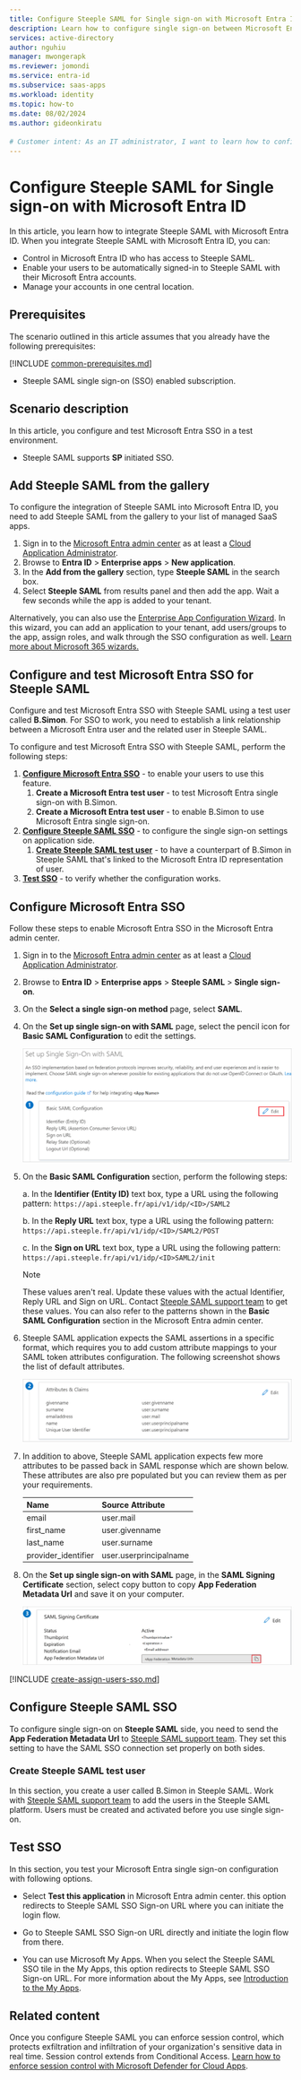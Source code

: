 ```yaml
---
title: Configure Steeple SAML for Single sign-on with Microsoft Entra ID
description: Learn how to configure single sign-on between Microsoft Entra ID and Steeple SAML.
services: active-directory
author: nguhiu
manager: mwongerapk
ms.reviewer: jomondi
ms.service: entra-id
ms.subservice: saas-apps
ms.workload: identity
ms.topic: how-to
ms.date: 08/02/2024
ms.author: gideonkiratu

# Customer intent: As an IT administrator, I want to learn how to configure single sign-on between Microsoft Entra ID and Directory Services so that I can control who has access to Directory Services, enable automatic sign-in with Microsoft Entra accounts, and manage my accounts in one central location.
---
```


# Configure Steeple SAML for Single sign-on with Microsoft Entra ID

In this article,  you learn how to integrate Steeple SAML with Microsoft Entra ID. When you integrate Steeple SAML with Microsoft Entra ID, you can:

* Control in Microsoft Entra ID who has access to Steeple SAML.
* Enable your users to be automatically signed-in to Steeple SAML with their Microsoft Entra accounts.
* Manage your accounts in one central location.

## Prerequisites
The scenario outlined in this article assumes that you already have the following prerequisites:

[!INCLUDE [common-prerequisites.md](~/identity/saas-apps/includes/common-prerequisites.md)]
* Steeple SAML single sign-on (SSO) enabled subscription.

## Scenario description

In this article,  you configure and test Microsoft Entra SSO in a test environment.

* Steeple SAML supports **SP** initiated SSO.

## Add Steeple SAML from the gallery

To configure the integration of Steeple SAML into Microsoft Entra ID, you need to add Steeple SAML from the gallery to your list of managed SaaS apps.

1. Sign in to the [Microsoft Entra admin center](https://entra.microsoft.com) as at least a [Cloud Application Administrator](~/identity/role-based-access-control/permissions-reference.md#cloud-application-administrator).
1. Browse to **Entra ID** > **Enterprise apps** > **New application**.
1. In the **Add from the gallery** section, type **Steeple SAML** in the search box.
1. Select **Steeple SAML** from results panel and then add the app. Wait a few seconds while the app is added to your tenant.

Alternatively, you can also use the [Enterprise App Configuration Wizard](https://portal.office.com/AdminPortal/home?Q=Docs#/azureadappintegration). In this wizard, you can add an application to your tenant, add users/groups to the app, assign roles, and walk through the SSO configuration as well. [Learn more about Microsoft 365 wizards.](/microsoft-365/admin/misc/azure-ad-setup-guides)

## Configure and test Microsoft Entra SSO for Steeple SAML

Configure and test Microsoft Entra SSO with Steeple SAML using a test user called **B.Simon**. For SSO to work, you need to establish a link relationship between a Microsoft Entra user and the related user in Steeple SAML.

To configure and test Microsoft Entra SSO with Steeple SAML, perform the following steps:

1. **[Configure Microsoft Entra SSO](#configure-microsoft-entra-sso)** - to enable your users to use this feature.
    1. **Create a Microsoft Entra test user** - to test Microsoft Entra single sign-on with B.Simon.
    1. **Create a Microsoft Entra test user** - to enable B.Simon to use Microsoft Entra single sign-on.
1. **[Configure Steeple SAML SSO](#configure-steeple-saml-sso)** - to configure the single sign-on settings on application side.
    1. **[Create Steeple SAML test user](#create-steeple-saml-test-user)** - to have a counterpart of B.Simon in Steeple SAML that's linked to the Microsoft Entra ID representation of user.
1. **[Test SSO](#test-sso)** - to verify whether the configuration works.

## Configure Microsoft Entra SSO

Follow these steps to enable Microsoft Entra SSO in the Microsoft Entra admin center.

1. Sign in to the [Microsoft Entra admin center](https://entra.microsoft.com) as at least a [Cloud Application Administrator](~/identity/role-based-access-control/permissions-reference.md#cloud-application-administrator).
1. Browse to **Entra ID** > **Enterprise apps** > **Steeple SAML** > **Single sign-on**.
1. On the **Select a single sign-on method** page, select **SAML**.
1. On the **Set up single sign-on with SAML** page, select the pencil icon for **Basic SAML Configuration** to edit the settings.

   ![Screenshot shows how to edit Basic SAML Configuration.](common/edit-urls.png "Basic Configuration")

1. On the **Basic SAML Configuration** section, perform the following steps:

    a. In the **Identifier (Entity ID)** text box, type a URL using the following pattern:
    `https://api.steeple.fr/api/v1/idp/<ID>/SAML2`

    b. In the **Reply URL** text box, type a URL using the following pattern:
    `https://api.steeple.fr/api/v1/idp/<ID>/SAML2/POST`

    c. In the **Sign on URL** text box, type a URL using the following pattern:
    `https://api.steeple.fr/api/v1/idp/<ID>SAML2/init`

	> [!NOTE]
	> These values aren't real. Update these values with the actual Identifier, Reply URL and Sign on URL. Contact [Steeple SAML support team](mailto:support@steeple.com) to get these values. You can also refer to the patterns shown in the **Basic SAML Configuration** section in the Microsoft Entra admin center.

1. Steeple SAML application expects the SAML assertions in a specific format, which requires you to add custom attribute mappings to your SAML token attributes configuration. The following screenshot shows the list of default attributes.

	![Screenshot shows the image of attributes.](common/default-attributes.png "Image")

1. In addition to above, Steeple SAML application expects few more attributes to be passed back in SAML response which are shown below. These attributes are also pre populated but you can review them as per your requirements.
	
	| Name | Source Attribute|
	| --------- | --------- |
	| email | user.mail |
    | first_name | user.givenname |
    | last_name | user.surname |
    | provider_identifier | user.userprincipalname | 

1. On the **Set up single sign-on with SAML** page, in the **SAML Signing Certificate** section, select copy button to copy **App Federation Metadata Url** and save it on your computer.

	![Screenshot shows the Certificate download link.](common/copy-metadataurl.png "Certificate")

[!INCLUDE [create-assign-users-sso.md](~/identity/saas-apps/includes/create-assign-users-sso.md)]

## Configure Steeple SAML SSO

To configure single sign-on on **Steeple SAML** side, you need to send the **App Federation Metadata Url** to [Steeple SAML support team](mailto:support@steeple.com). They set this setting to have the SAML SSO connection set properly on both sides.

### Create Steeple SAML test user

In this section, you create a user called B.Simon in Steeple SAML. Work with [Steeple SAML support team](mailto:support@steeple.com) to add the users in the Steeple SAML platform. Users must be created and activated before you use single sign-on.

## Test SSO 

In this section, you test your Microsoft Entra single sign-on configuration with following options.
 
* Select **Test this application** in Microsoft Entra admin center. this option redirects to Steeple SAML SSO Sign-on URL where you can initiate the login flow.
 
* Go to Steeple SAML SSO Sign-on URL directly and initiate the login flow from there.
 
* You can use Microsoft My Apps. When you select the Steeple SAML SSO tile in the My Apps, this option redirects to Steeple SAML SSO Sign-on URL. For more information about the My Apps, see [Introduction to the My Apps](https://support.microsoft.com/account-billing/sign-in-and-start-apps-from-the-my-apps-portal-2f3b1bae-0e5a-4a86-a33e-876fbd2a4510).

## Related content

Once you configure Steeple SAML you can enforce session control, which protects exfiltration and infiltration of your organization's sensitive data in real time. Session control extends from Conditional Access. [Learn how to enforce session control with Microsoft Defender for Cloud Apps](/cloud-app-security/proxy-deployment-any-app).